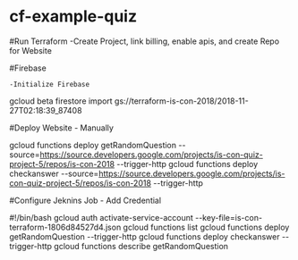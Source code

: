 # cf-example-quiz


#Run Terraform
	-Create Project, link billing, enable apis, and create Repo for Website


#Firebase

	-Initialize Firebase

gcloud beta firestore import gs://terraform-is-con-2018/2018-11-27T02:18:39_87408


#Deploy Website - Manually 

gcloud functions deploy getRandomQuestion --source=https://source.developers.google.com/projects/is-con-quiz-project-5/repos/is-con-2018 --trigger-http
gcloud functions deploy checkanswer --source=https://source.developers.google.com/projects/is-con-quiz-project-5/repos/is-con-2018 --trigger-http


#Configure Jeknins Job
	- Add Credential
 

#!/bin/bash
gcloud auth activate-service-account --key-file=is-con-terraform-1806d84527d4.json
gcloud functions list
gcloud functions deploy getRandomQuestion --trigger-http
gcloud functions deploy checkanswer --trigger-http
gcloud functions describe getRandomQuestion
